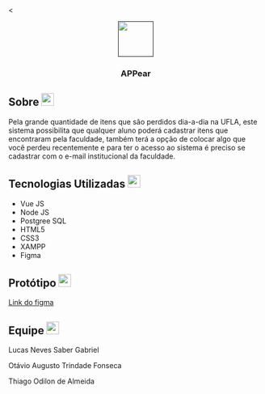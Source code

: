 <
<p align="center">
  <a href="">
    <img src="https://cdn-icons.flaticon.com/png/512/3542/premium/3542704.png?token=exp=1660163930~hmac=557bd606bb11c714fedb4f6c33c4161a" width="70" height="70"> 
  </a>
</p>

<h3 align="center">APPear</h3>   


## Sobre <img src="https://cdn-icons.flaticon.com/png/512/3357/premium/3357329.png?token=exp=1660163775~hmac=5e8bfa29e0405b64ce13e482d0c7e3b6"  width="25" height="25"> 
  Pela grande quantidade de itens que são perdidos dia-a-dia na UFLA, este sistema possibilita que qualquer aluno poderá cadastrar itens que encontraram pela faculdade, também terá a opção de colocar algo que você perdeu recentemente e para ter o acesso ao sistema é preciso se cadastrar com o e-mail institucional da faculdade.


## Tecnologias Utilizadas  <img src="https://cdn-icons-png.flaticon.com/512/5968/5968267.png"  width="25" height="25"> 
 - Vue JS 
 - Node JS
 - Postgree SQL
 - HTML5
 - CSS3
 - XAMPP
 - Figma

## Protótipo <img src="https://cdn-icons-png.flaticon.com/512/5968/5968705.png"  width="25" height="25"> 
 [Link do figma](https://www.figma.com/file/6hBFCJTB0dlsWRRdghzcxI/PROTOTIPAÇÃO?node-id=0%3A1)
 
## Equipe <img src="https://cdn-icons.flaticon.com/png/512/3541/premium/3541348.png?token=exp=1660164223~hmac=5bcd89c57d420acaed978f782c3ce628"  width="25" height="25"> 

Lucas Neves Saber Gabriel

Otávio Augusto Trindade Fonseca

Thiago Odilon de Almeida
